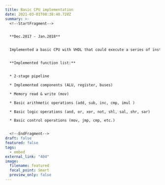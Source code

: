 ```yaml
---
title: Basic CPU implementation
date: 2021-03-01T08:38:40.728Z
summary: >-
  <!--StartFragment-->


  **Dec.2017 - Jan.2018**


  Implemented a basic CPU with VHDL that could execute a series of instructions stored in the memory.


  **Implemented function list:**


  * 2-stage pipeline

  * Implemented components (ALU, register, buses)

  * Memory read & write (mov)

  * Basic arithmetic operations (add, sub, inc, cmp, imul )

  * Basic logic operations (and, or, xor, not, shl, sal, shr, sar)

  * Basic control operations (mov, jmp, cmp, etc.)


  <!--EndFragment-->
draft: false
featured: false
tags:
  - embed
external_link: "404"
image:
  filename: featured
  focal_point: Smart
  preview_only: false
---
```

